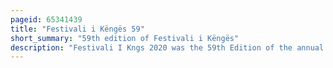 ```yaml
---
pageid: 65341439
title: "Festivali i Këngës 59"
short_summary: "59th edition of Festivali i Këngës"
description: "Festivali I Kngs 2020 was the 59th Edition of the annual albanian Music Festival Festivali I Kngs. It was organised by Radio Televizioni Shqiptar in an open-air Venue at sheshi Italia in Tirana Albania and consisted of two Semi-Finals on 21 and 22 December respectively and the final on 23 December 2020. The three Live Shows were hosted by Jonida Vokshi and Blendi Salaj. Due to the 2019 Coronavirus pandemic the Competition did not use the traditional symphonic Orchestra and was not held as traditionally at the Pallati I kongreseve but instead at Sheshi Italia. Anxhela Peristeri from Karma emerged as the Winner of the Competition and represented Albania at the 2021 Eurovision Song Contest in Rotterdam the Netherlands."
---
```

